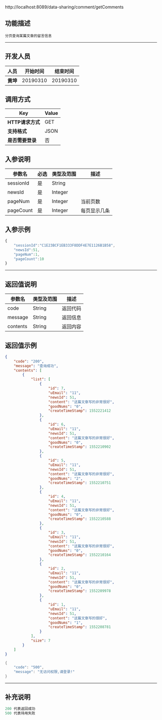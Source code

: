 http://localhost:8089/data-sharing/comment/getComments

## 功能描述
```
分页查询某篇文章的留言信息
```
---
## 开发人员
| 人员     | 开始时间 | 结束时间 |
| -------- | :------: | :------: |
| **黄坤** | 20190310 | 20190310 |

## 调用方式

| Key              | Value |
| ---------------- | ----- |
| **HTTP请求方式** | GET   |
| **支持格式**     | JSON  |
| **是否需要登录** | 否    |

## 入参说明



| 参数名    | 必选 | 类型及范围 | 描述         |
| --------- | ---- | ---------- | ------------ |
| sessionId | 是   | String     |              |
| newsId    | 是   | Integer    |              |
| pageNum   | 是   | Integer    | 当前页数     |
| pageCount | 是   | Integer    | 每页显示几条 |

## 入参示例
```js
{
	"sessionId":"C1E23BCF1EB333F8DDF4E7E1126B1B58",
	"newsId":51,
	"pageNum":1,
	"pageCount":10
}
```

---

## 返回值说明
| 参数名   | 类型及范围 | 描述     |
| -------- | ---------- | -------- |
| code     | String     | 返回代码 |
| message  | String     | 返回信息 |
| contents | String     | 返回内容 |

## 返回值示例
```json
{
    "code": "200",
    "message": "查询成功",
    "contents": [
        {
            "list": [
                {
                    "id": 7,
                    "uEmail": "11",
                    "newsId": 51,
                    "content": "这篇文章写的非常很好",
                    "goodNums": "0",
                    "createTimeStamp": 1552221412
                },
                {
                    "id": 6,
                    "uEmail": "11",
                    "newsId": 51,
                    "content": "这篇文章写的非常很好",
                    "goodNums": "0",
                    "createTimeStamp": 1552210902
                },
                {
                    "id": 5,
                    "uEmail": "11",
                    "newsId": 51,
                    "content": "这篇文章写的非常很好",
                    "goodNums": "2",
                    "createTimeStamp": 1552210751
                },
                {
                    "id": 4,
                    "uEmail": "11",
                    "newsId": 51,
                    "content": "这篇文章写的非常很好",
                    "goodNums": "0",
                    "createTimeStamp": 1552210588
                },
                {
                    "id": 3,
                    "uEmail": "11",
                    "newsId": 51,
                    "content": "这篇文章写的非常很好",
                    "goodNums": "0",
                    "createTimeStamp": 1552210164
                },
                {
                    "id": 2,
                    "uEmail": "11",
                    "newsId": 51,
                    "content": "这篇文章写的非常很好",
                    "goodNums": "0",
                    "createTimeStamp": 1552209978
                },
                {
                    "id": 1,
                    "uEmail": "11",
                    "newsId": 51,
                    "content": "这篇文章写的很好",
                    "goodNums": "1",
                    "createTimeStamp": 1552208781
                }
            ],
            "size": 7
        }
    ]
}
```

```java
{
    "code": "500",
    "message": "无访问权限,请登录!"
}
```



---

## 补充说明
~~~js
200 代表返回成功
500 代表待用失败
~~~

